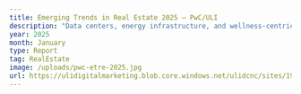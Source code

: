 ```yaml
---
title: Emerging Trends in Real Estate 2025 – PwC/ULI
description: "Data centers, energy infrastructure, and wellness-centric offices headline opportunity list. Cheaper debt and adaptive reuse incentives fuel cautious optimism amid climate-risk recalibration."
year: 2025
month: January
type: Report
tag: RealEstate
image: /uploads/pwc-etre-2025.jpg
url: https://ulidigitalmarketing.blob.core.windows.net/ulidcnc/sites/19/2025/01/EmergingTrendsRE_PWc_1_23_2025.pdf
---
```

